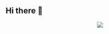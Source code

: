 ## Hi there 👋
<div align="center"> <img src="https://metrics.lecoq.io/insights/L-zhichao?template=classic&config.timezone=Asia%2FShanghai"> </div>
<!--
**L-zhichao/L-zhichao** is a ✨ _special_ ✨ repository because its `README.md` (this file) appears on your GitHub profile.

Here are some ideas to get you started:

- 🔭 I’m currently working on ...
- 🌱 I’m currently learning ...
- 👯 I’m looking to collaborate on ...
- 🤔 I’m looking for help with ...
- 💬 Ask me about ...
- 📫 How to reach me: ...
- 😄 Pronouns: ...
- ⚡ Fun fact: ...
-->




